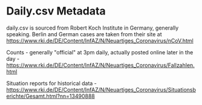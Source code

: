 # Daily.csv Metadata

daily.csv is sourced from Robert Koch Institute in Germany, generally speaking. Berlin and German cases are taken from their site at https://www.rki.de/DE/Content/InfAZ/N/Neuartiges_Coronavirus/nCoV.html

Counts - generally "official" at 3pm daily, actually posted online later in the day - https://www.rki.de/DE/Content/InfAZ/N/Neuartiges_Coronavirus/Fallzahlen.html

Situation reports for historical data - https://www.rki.de/DE/Content/InfAZ/N/Neuartiges_Coronavirus/Situationsberichte/Gesamt.html?nn=13490888

